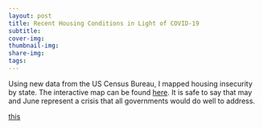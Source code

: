 ```yaml
---
layout: post
title: Recent Housing Conditions in Light of COVID-19
subtitle:
cover-img:
thumbnail-img:
share-img:
tags:
---
```


Using new data from the US Census Bureau, I mapped housing insecurity by state. The interactive map can be found [here](https://rpubs.com/leeter/mortgage_def_may_june). It is safe to say that may and June represent a crisis that all governments would do well to address. 

[this](https://github.com/cotrag)

